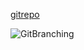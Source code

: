 [gitrepo](git@github.com:Arrioj/lab3part1.git)


![GitBranching](http://puu.sh/n5mXX/67ee54f5bf.png)

